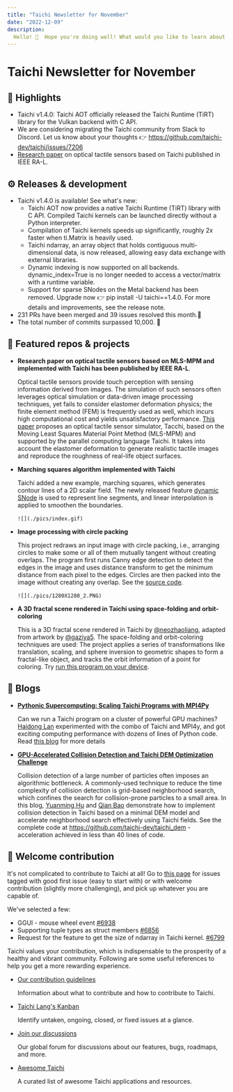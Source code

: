 ```yaml
---
title: "Taichi Newsletter for November"
date: "2022-12-09"
description:
  Hello! 👋  Hope you're doing well! What would you like to learn about Taichi this month? We have some exciting new features, neat and cute demos, and informative blogs to share with you!
---
```


# Taichi Newsletter for November
<div class="alert--warning alert alert-no-border">

## 📌 Highlights

- Taichi v1.4.0: Taichi AOT officially released the Taichi Runtime (TiRT) library for the Vulkan backend with C API.
- We are considering migrating the Taichi community from Slack to Discord. Let us know about your thoughts 👉  https://github.com/taichi-dev/taichi/issues/7206
- [Research paper](https://ieeexplore.ieee.org/document/10017344) on optical tactile sensors based on Taichi published in IEEE RA-L.
</div>

## ⚙️ Releases & development

- Taichi v1.4.0 is available! See what's new:
  - Taichi AOT now provides a native Taichi Runtime (TiRT) library with C API. Compiled Taichi kernels can be launched directly without a Python interpreter.
  - Compilation of Taichi kernels speeds up significantly, roughly 2x faster when ti.Matrix is heavily used.
  - Taichi ndarray, an array object that holds contiguous multi-dimensional data, is now released, allowing easy data exchange with external libraries.
  - Dynamic indexing is now supported on all backends. dynamic_index=True is no longer needed to access a vector/matrix with a runtime variable.
  - Support for sparse SNodes on the Metal backend has been removed.
  Upgrade now 👉 pip install -U taichi==1.4.0. For more details and improvements, see the release note.
- 231 PRs have been merged and 39 issues resolved this month.👏
- The total number of commits surpassed 10,000. 🎉


## 🌟 Featured repos & projects

- **Research paper on optical tactile sensors based on MLS-MPM and implemented with Taichi has been published by IEEE RA-L**.

    Optical tactile sensors provide touch perception with sensing information derived from images. The simulation of such sensors often leverages optical simulation or data-driven image processing techniques, yet fails to consider elastomer deformation physics; the finite element method (FEM) is frequently used as well, which incurs high computational cost and yields unsatisfactory performance. [This paper](https://ieeexplore.ieee.org/document/10017344) proposes an optical tactile sensor simulator, Tacchi, based on the Moving Least Squares Material Point Method (MLS-MPM) and supported by the parallel computing language Taichi. It takes into account the elastomer deformation to generate realistic tactile images and reproduce the roughness of real-life object surfaces.

- **Marching squares algorithm implemented with Taichi**

    Taichi added a new example, marching squares, which generates contour lines of a 2D scalar field. The newly released feature [dynamic SNode](https://docs.taichi-lang.org/docs/sparse#dynamic-snode) is used to represent line segments, and linear interpolation is applied to smoothen the boundaries.

      ![](./pics/index.gif)

- **Image processing with circle packing**

    This project redraws an input image with circle packing, i.e., arranging circles to make some or all of them mutually tangent without creating overlaps. The program first runs Canny edge detection to detect the edges in the image and uses distance transform to get the minimum distance from each pixel to the edges. Circles are then packed into the image without creating any overlap. See the [source code](https://gist.github.com/neozhaoliang/02754b488de2de857a57e98ac6e59168).

      ![](./pics/1280X1280_2.PNG)

- **A 3D fractal scene rendered in Taichi using space-folding and orbit-coloring**

  This is a 3D fractal scene rendered in Taichi by [@neozhaoliang](https://gist.github.com/neozhaoliang), adapted from artwork by [@gaziya5](https://twitter.com/gaziya5). The space-folding and orbit-coloring techniques are used: The project applies a series of transformations like translation, scaling, and sphere inversion to geometric shapes to form a fractal-like object, and tracks the orbit information of a point for coloring. Try [run this program on your device](https://gist.github.com/neozhaoliang/80d1f3299874c94640199c895b4d5709).


## 📝 Blogs

- **[Pythonic Supercomputing: Scaling Taichi Programs with MPI4Py](https://docs.taichi-lang.org/blog/scale-taichi-programs-with-mpi4py)**

  Can we run a Taichi program on a cluster of powerful GPU machines? [Haidong Lan](https://github.com/turbo0628) experimented with the combo of Taichi and MPI4y, and got exciting computing performance with dozens of lines of Python code. Read [this blog](https://docs.taichi-lang.org/blog/scale-taichi-programs-with-mpi4py) for more details

- **[GPU-Accelerated Collision Detection and Taichi DEM Optimization Challenge](https://docs.taichi-lang.org/blog/acclerate-collision-detection-with-taichi)**

  Collision detection of a large number of particles often imposes an algorithmic bottleneck. A commonly-used technique to reduce the time complexity of collision detection is grid-based neighborhood search, which confines the search for collision-prone particles to a small area. In this blog, [Yuanming Hu](https://github.com/yuanming-hu) and [Qian Bao](https://github.com/houkensjtu) demonstrate how to implement collision detection in Taichi based on a minimal DEM model and accelerate neighborhood search effectively using Taichi fields. See the complete code at https://github.com/taichi-dev/taichi_dem - acceleration achieved in less than 40 lines of code.


## 🙌 Welcome contribution

It's not complicated to contribute to Taichi at all! Go to [this page](https://github.com/taichi-dev/taichi/contribute) for issues tagged with good first issue (easy to start with) or with welcome contribution (slightly more challenging), and pick up whatever you are capable of.

We've selected a few:

- GGUI - mouse wheel event [#6938](https://github.com/taichi-dev/taichi/issues/6938)
- Supporting tuple types as struct members [#6856](https://github.com/taichi-dev/taichi/issues/6856)
- Request for the feature to get the size of ndarray in Taichi kernel. [#6799](https://github.com/taichi-dev/taichi/issues/6799)

Taichi values your contribution, which is indispensable to the prosperity of a healthy and vibrant community. Following are some useful references to help you get a more rewarding experience.

  - [Our contribution guidelines](https://docs.taichi-lang.org/docs/contributor_guide)

    Information about what to contribute and how to contribute to Taichi.

- [Taichi Lang's Kanban](https://github.com/orgs/taichi-dev/projects/1)

    Identify untaken, ongoing, closed, or fixed issues at a glance.

- [Join our discussions](https://github.com/taichi-dev/taichi/discussions)

    Our global forum for discussions about our features, bugs,  roadmaps, and more.

- [Awesome Taichi](https://github.com/taichi-dev/awesome-taichi)

  A curated list of awesome Taichi applications and resources.